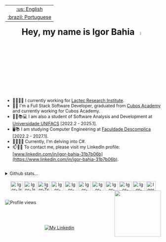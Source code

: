 <table align="right">
 <tr align="center"><td><a href="https://github.com/igorjba/igorjba/blob/main/readme-en.md">:us: English</a></td></tr>
 <tr align="center"><td><a href="https://github.com/igorjba/igorjba/blob/main/readme.md">:brazil: Portuguese</a></td></tr>
</table>


<h1 align="center">Hey, my name is Igor Bahia <a><img src="https://media.giphy.com/media/hvRJCLFzcasrR4ia7z/giphy.gif" width="5%"></a></h1> 

- 👨‍💼👨‍💻 I currently working for [Lactec Research Institute](https://www.linkedin.com/company/lactec/).
- 👨‍💻 I'm a Full Stack Software Developer, graduated from [Cubos Academy](https://cubos.academy/cursos/desenvolvimento-de-software) and currently working for Cubos Academy.
- 🧑‍🎓📚💻 I am also a student of Software Analysis and Development at [Universidade UNIFACS](https://www.unifacs.br/) [2022.2 - 2025.1].
- 🖥️📚 I am studying Computer Engineering at [Faculdade Descomplica](https://descomplica.com.br/faculdade/) [2022.2 - 2027.1].
- 👨‍💻🤓📖 Currently, I'm delving into C#.
- 📫👨‍💼 To contact me, please visit my LinkedIn profile: [www.linkedin.com/in/igor-bahia-31b7b06b](https://www.linkedin.com/in/igor-bahia-31b7b06b).
  
##
<details>
  <summary>Github stats...</summary>
  <div align="center">
  <a href="https://github.com/igorjba">
  <img width="42%" src="https://github-readme-stats.vercel.app/api?username=igorjba&show_icons=true&theme=tokyonight&include_all_commits=true&count_private=true&hide="/>
  <img width="50%" src="https://github-readme-stats.vercel.app/api/top-langs/?username=igorjba&layout=compact&langs_count=7&theme=tokyonight"/>
  </div>
</details>
	
<div align="center" style="display: inline_block"><br>
  <a href="https://github.com/igorjba?tab=repositories&q=&type=&language=c%23&sort=" target="_blank" rel="noopener noreferrer"><img align="center" title="Csharp" alt="Igor-Js" height="30" width="40" src="https://cdn.jsdelivr.net/gh/devicons/devicon@latest/icons/csharp/csharp-original.svg" ></a>             
  <a href="https://github.com/igorjba?tab=repositories&q=%23javascript&type=&language=&sort=" target="_blank" rel="noopener noreferrer"><img align="center" title="JavaScript" alt="Igor-Js" height="30" width="40" src="https://cdn.jsdelivr.net/gh/devicons/devicon@latest/icons/javascript/javascript-original.svg" ></a>      
  <a href="https://github.com/igorjba?tab=repositories&q=%23typescript&type=&language=&sort=" target="_blank" rel="noopener noreferrer"><img align="center" title="TypeScript" alt="Igor-Ts" height="30" width="40" src="https://cdn.jsdelivr.net/gh/devicons/devicon@latest/icons/typescript/typescript-original.svg"></a>         
  <a href="https://github.com/igorjba?tab=repositories&q=%23reactJS&type=&language=&sort=" target="_blank" rel="noopener noreferrer"><img align="center" title="React" alt="Igor-React" height="30" width="40" src="https://cdn.jsdelivr.net/gh/devicons/devicon/icons/react/react-original-wordmark.svg"></a>
  <a href="https://github.com/igorjba?tab=repositories&q=%23html&type=&language=&sort=" target="_blank" rel="noopener noreferrer"><img align="center" title="HTML" alt="Igor-HTML" height="30" width="40" src="https://cdn.jsdelivr.net/gh/devicons/devicon/icons/html5/html5-plain-wordmark.svg"></a>
  <a href="https://github.com/igorjba?tab=repositories&q=CSS&type=&language=&sort=" target="_blank" rel="noopener noreferrer"><img align="center" title="CSS" alt="Igor-CSS" height="30" width="40" src="https://cdn.jsdelivr.net/gh/devicons/devicon/icons/css3/css3-plain-wordmark.svg"></a>
  <a href="https://github.com/igorjba?tab=repositories&q=%23npm&type=&language=&sort=" target="_blank" rel="noopener noreferrer"><img align="center" title="npm" alt="Igor-Npm" height="30" width="40" src="https://cdn.jsdelivr.net/gh/devicons/devicon/icons/npm/npm-original-wordmark.svg"></a>
  <a href="https://github.com/igorjba?tab=repositories&q=%23nodejs&type=&language=&sort=" target="_blank" rel="noopener noreferrer"><img align="center" title="Node.js" alt="Igor-Node.js" height="30" width="40" src="https://cdn.jsdelivr.net/gh/devicons/devicon/icons/nodejs/nodejs-original.svg"></a>
  <a href="https://github.com/igorjba?tab=repositories&q=%23postgresql&type=&language=&sort=" target="_blank" rel="noopener noreferrer"><img align="center" title="PostgreSQL" alt="Igor-PostgreSQL" height="30" width="40" src="https://cdn.jsdelivr.net/gh/devicons/devicon/icons/postgresql/postgresql-original.svg"></a>
  <a href="https://github.com/igorjba?tab=repositories&q=%23prisma&type=&language=&sort=" target="_blank" rel="noopener noreferrer"><img align="center" title="Prisma" alt="Igor-Prisma" height="30" width="40" src="https://cdn.jsdelivr.net/gh/devicons/devicon@latest/icons/prisma/prisma-original.svg"></a>
  <a href="https://github.com/igorjba?tab=repositories&q=%23fastify&type=&language=&sort=" target="_blank" rel="noopener noreferrer"><img align="center" title="Fastify" alt="Igor-Fastify" height="30" width="30" src="https://user-images.githubusercontent.com/46967826/235814699-7bf7e5ce-19d1-469b-9efe-fe89412349d8.png"></a>


  </div>
<a href="#"><img align="right" src="https://github.com/blackcater/blackcater/raw/main/images/banner.gif" height="150" /></a>

##  
  <p align="left" title="Visitors"> <img src="https://komarev.com/ghpvc/?username=igorjba&color=blue" alt="Profile views" /> </p>
  <br>
  <br>
  <br>
  <div align="center"> 
  <a href="https://www.linkedin.com/in/igor-bahia-31b7b06b" target="_blank" rel="noopener noreferrer"><img src="https://img.shields.io/badge/-LinkedIn-%230077B5?style=for-the-badge&logo=linkedin&logoColor=white" title="My Linkedin" target="_blank"></a> 
  </div>
  <br>
	<div align="center"> 
